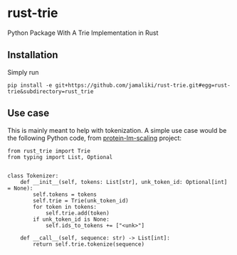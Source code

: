 # rust-trie
Python Package With A Trie Implementation in Rust

## Installation

Simply run 
```
pip install -e git+https://github.com/jamaliki/rust-trie.git#egg=rust-trie&subdirectory=rust_trie
```

## Use case

This is mainly meant to help with tokenization. A simple use case would be the following Python code, from [protein-lm-scaling](https://github.com/OpenBioML/protein-lm-scaling/blob/main/protein_lm/tokenizer/tokenizer.py) project:

```
from rust_trie import Trie
from typing import List, Optional


class Tokenizer:
    def __init__(self, tokens: List[str], unk_token_id: Optional[int] = None):
        self.tokens = tokens
        self.trie = Trie(unk_token_id)
        for token in tokens:
            self.trie.add(token)
        if unk_token_id is None:
            self.ids_to_tokens += ["<unk>"]
    
    def __call__(self, sequence: str) -> List[int]:
        return self.trie.tokenize(sequence)

```